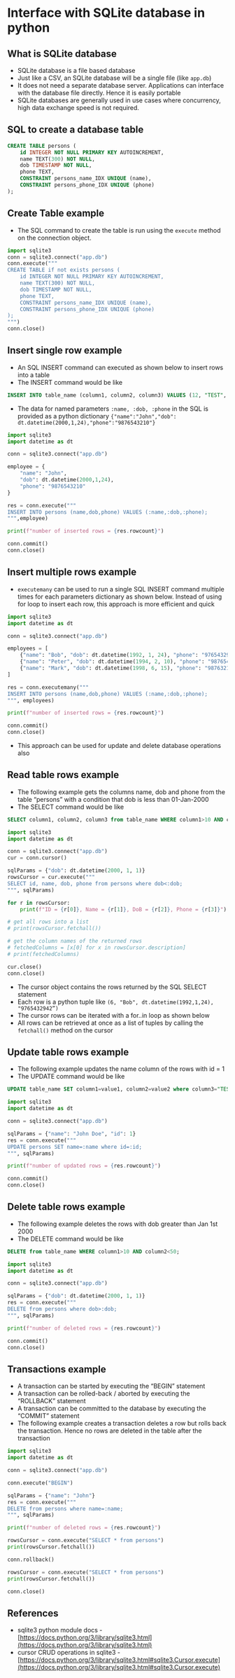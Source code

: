 # Interface with SQLite database in python

## What is SQLite database

-   SQLite database is a file based database
-   Just like a CSV, an SQLite database will be a single file (like `app.db`)
-   It does not need a separate database server. Applications can interface with the database file directly. Hence it is easily portable
-   SQLite databases are generally used in use cases where concurrency, high data exchange speed is not required.

## SQL to create a database table

```sql
CREATE TABLE persons (
	id INTEGER NOT NULL PRIMARY KEY AUTOINCREMENT,
	name TEXT(300) NOT NULL,
	dob TIMESTAMP NOT NULL,
	phone TEXT,
    CONSTRAINT persons_name_IDX UNIQUE (name),
    CONSTRAINT persons_phone_IDX UNIQUE (phone)
);

```

## Create Table example

-   The SQL command to create the table is run using the `execute` method on the connection object.

```python
import sqlite3
conn = sqlite3.connect("app.db")
conn.execute("""
CREATE TABLE if not exists persons (
	id INTEGER NOT NULL PRIMARY KEY AUTOINCREMENT,
	name TEXT(300) NOT NULL,
	dob TIMESTAMP NOT NULL,
	phone TEXT,
    CONSTRAINT persons_name_IDX UNIQUE (name),
    CONSTRAINT persons_phone_IDX UNIQUE (phone)
);
""")
conn.close()

```

## Insert single row example

-   An SQL INSERT command can executed as shown below to insert rows into a table
-   The INSERT command would be like

```sql
INSERT INTO table_name (column1, column2, column3) VALUES (12, "TEST", 36);

```

-   The data for named parameters `:name, :dob, :phone` in the SQL is provided as a python dictionary `{"name":"John","dob": dt.datetime(2000,1,24),"phone":"9876543210"}`

```python
import sqlite3
import datetime as dt

conn = sqlite3.connect("app.db")

employee = {
    "name": "John",
    "dob": dt.datetime(2000,1,24),
    "phone": "9876543210"
}

res = conn.execute("""
INSERT INTO persons (name,dob,phone) VALUES (:name,:dob,:phone);
""",employee)

print(f"number of inserted rows = {res.rowcount}")

conn.commit()
conn.close()

```

## Insert multiple rows example

-   `executemany` can be used to run a single SQL INSERT command multiple times for each parameters dictionary as shown below. Instead of using for loop to insert each row, this approach is more efficient and quick

```python
import sqlite3
import datetime as dt

conn = sqlite3.connect("app.db")

employees = [
    {"name": "Bob", "dob": dt.datetime(1992, 1, 24), "phone": "9765432942"},
    {"name": "Peter", "dob": dt.datetime(1994, 2, 10), "phone": "9876543087"},
    {"name": "Mark", "dob": dt.datetime(1998, 6, 15), "phone": "9876321049"}
]

res = conn.executemany("""
INSERT INTO persons (name,dob,phone) VALUES (:name,:dob,:phone);
""", employees)

print(f"number of inserted rows = {res.rowcount}")

conn.commit()
conn.close()

```

-   This approach can be used for update and delete database operations also

## Read table rows example

-   The following example gets the columns name, dob and phone from the table “persons” with a condition that dob is less than 01-Jan-2000
-   The SELECT command would be like

```sql
SELECT column1, column2, column3 from table_name WHERE column1>10 AND column2="TEST";

```

```python
import sqlite3
import datetime as dt

conn = sqlite3.connect("app.db")
cur = conn.cursor()

sqlParams = {"dob": dt.datetime(2000, 1, 1)}
rowsCursor = cur.execute("""
SELECT id, name, dob, phone from persons where dob<:dob;
""", sqlParams)

for r in rowsCursor:
    print(f"ID = {r[0]}, Name = {r[1]}, DoB = {r[2]}, Phone = {r[3]}")

# get all rows into a list
# print(rowsCursor.fetchall())

# get the column names of the returned rows
# fetchedColumns = [x[0] for x in rowsCursor.description]
# print(fetchedColumns)

cur.close()
conn.close()

```

-   The cursor object contains the rows returned by the SQL SELECT statement
-   Each row is a python tuple like `(6, "Bob", dt.datetime(1992,1,24), "9765432942”)`
-   The cursor rows can be iterated with a for..in loop as shown below
-   All rows can be retrieved at once as a list of tuples by calling the `fetchall()` method on the cursor

## Update table rows example

-   The following example updates the name column of the rows with id = 1
-   The UPDATE command would be like

```sql
UPDATE table_name SET column1=value1, column2=value2 where column3="TEST";

```

```python
import sqlite3
import datetime as dt

conn = sqlite3.connect("app.db")

sqlParams = {"name": "John Doe", "id": 1}
res = conn.execute("""
UPDATE persons SET name=:name where id=:id;
""", sqlParams)

print(f"number of updated rows = {res.rowcount}")

conn.commit()
conn.close()

```

## Delete table rows example

-   The following example deletes the rows with dob greater than Jan 1st 2000
-   The DELETE command would be like

```sql
DELETE from table_name WHERE column1>10 AND column2<50;

```

```python
import sqlite3
import datetime as dt

conn = sqlite3.connect("app.db")

sqlParams = {"dob": dt.datetime(2000, 1, 1)}
res = conn.execute("""
DELETE from persons where dob>:dob;
""", sqlParams)

print(f"number of deleted rows = {res.rowcount}")

conn.commit()
conn.close()

```

## Transactions example

-   A transaction can be started by executing the “BEGIN” statement
-   A transaction can be rolled-back / aborted by executing the “ROLLBACK” statement
-   A transaction can be committed to the database by executing the “COMMIT” statement
-   The following example creates a transaction deletes a row but rolls back the transaction. Hence no rows are deleted in the table after the transaction

```python
import sqlite3
import datetime as dt

conn = sqlite3.connect("app.db")

conn.execute("BEGIN")

sqlParams = {"name": "John"}
res = conn.execute("""
DELETE from persons where name=:name;
""", sqlParams)

print(f"number of deleted rows = {res.rowcount}")

rowsCursor = conn.execute("SELECT * from persons")
print(rowsCursor.fetchall())

conn.rollback()

rowsCursor = conn.execute("SELECT * from persons")
print(rowsCursor.fetchall())

conn.close()

```

## References

-   sqlite3 python module docs - [https://docs.python.org/3/library/sqlite3.html](https://docs.python.org/3/library/sqlite3.html)
-   cursor CRUD operations in sqlite3 - [https://docs.python.org/3/library/sqlite3.html#sqlite3.Cursor.execute](https://docs.python.org/3/library/sqlite3.html#sqlite3.Cursor.execute)
<!--stackedit_data:
eyJoaXN0b3J5IjpbMTIzMzYyMTU1N119
-->